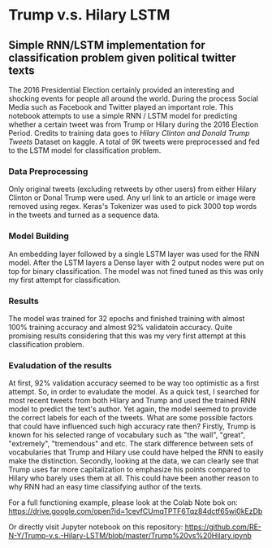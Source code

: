 # Trump v.s. Hilary LSTM

## Simple RNN/LSTM implementation for classification problem given political twitter texts

The 2016 Presidential Election certainly provided an interesting and shocking events for people all around the world.
During the process Social Media such as Facebook and Twitter played an important role. This notebook attempts to use a simple
RNN / LSTM model for predicting whether a certain tweet was from Trump or Hilary during the 2016 Election Period. Credits to training
data goes to *Hilary Clinton and Donald Trump Tweets* Dataset on kaggle. A total of 9K tweets were preprocessed and fed to the LSTM model
for classification problem.

### Data Preprocessing
Only original tweets (excluding retweets by other users) from either Hilary Clinton or Donal Trump were used. Any url link to an article or image were removed using regex. Keras's Tokenizer was used to pick 3000 top words in the tweets and turned as a sequence data.

### Model Building
An embedding layer followed by a single LSTM layer was used for the RNN model. After the LSTM layers a Dense layer with 2 output nodes were put on top for binary classification. The model was not fined tuned as this was only my first attempt for classification.

### Results
The model was trained for 32 epochs and finished training with almost 100% training accuracy and almost 92% validatoin accuracy. Quite promising results considering that this was my very first attempt at this classification problem.

### Evaludation of the results
At first, 92% validation accuracy seemed to be way too optimistic as a first attempt. So, in order to evaludate the model. As a quick test, I searched for most recent tweets from both Hilary and Trump and used the trained RNN model to predict the text's author. Yet again, the model seemed to provide the correct labels for each of the tweets.
What are some possible factors that could have influenced such high accuracy rate then? Firstly, Trump is known for his selected range of vocabulary such as "the wall", "great", "extremely", "tremendous" and etc. The stark difference between sets of vocabularies that Trump and Hilary use could have helped the RNN to easily make the distinction. Secondly, looking at the data, we can clearly see that Trump uses far more capitalization to emphasize his points compared to Hilary who barely uses them at all. This could have been another reason to why RNN had an easy time classifying author of the texts.

For a full functioning example, please look at the Colab Note bok on:
https://drive.google.com/open?id=1cevfCUmqTPTF6Tqz84dctf65wi0kEzDb

Or directly visit Jupyter notebook on this repository:
https://github.com/RE-N-Y/Trump-v.s.-Hilary-LSTM/blob/master/Trump%20vs%20Hilary.ipynb
